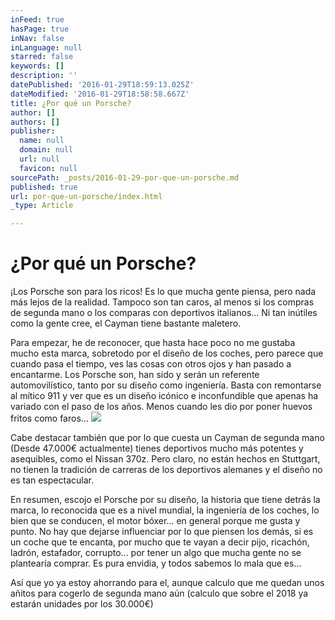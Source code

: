 ```yaml
---
inFeed: true
hasPage: true
inNav: false
inLanguage: null
starred: false
keywords: []
description: ''
datePublished: '2016-01-29T18:59:13.025Z'
dateModified: '2016-01-29T18:58:58.667Z'
title: ¿Por qué un Porsche?
author: []
authors: []
publisher:
  name: null
  domain: null
  url: null
  favicon: null
sourcePath: _posts/2016-01-29-por-que-un-porsche.md
published: true
url: por-que-un-porsche/index.html
_type: Article

---
```

# ¿Por qué un Porsche?

¡Los Porsche son para los ricos! Es lo que mucha gente piensa, pero nada más lejos de la realidad. Tampoco son tan caros, al menos si los compras de segunda mano o los comparas con deportivos italianos... Ni tan inútiles como la gente cree, el Cayman tiene bastante maletero. 

Para empezar, he de reconocer, que hasta hace poco no me gustaba mucho esta marca, sobretodo por el diseño de los coches, pero parece que cuando pasa el tiempo, ves las cosas con otros ojos y han pasado a encantarme. Los Porsche son, han sido y serán un referente automovilístico, tanto por su diseño como ingeniería. Basta con remontarse al mítico 911 y ver que es un diseño icónico e inconfundible que apenas ha variado con el paso de los años. Menos cuando les dio por poner huevos fritos como faros... ![](https://the-grid-user-content.s3-us-west-2.amazonaws.com/af6fd8ab-bb67-4787-90ee-d41766dfee6b.jpg)

Cabe destacar también que por lo que cuesta un Cayman de segunda mano (Desde 47.000€ actualmente) tienes deportivos mucho más potentes y asequibles, como el Nissan 370z. Pero claro, no están hechos en Stuttgart, no tienen la tradición de carreras de los deportivos alemanes y el diseño no es tan espectacular. 

En resumen, escojo el Porsche por su diseño, la historia que tiene detrás la marca, lo reconocida que es a nivel mundial, la ingeniería de los coches, lo bien que se conducen, el motor bóxer... en general porque me gusta y punto. No hay que dejarse influenciar por lo que piensen los demás, si es un coche que te encanta, por mucho que te vayan a decir pijo, ricachón, ladrón, estafador, corrupto... por tener un algo que mucha gente no se plantearía comprar. Es pura envidia, y todos sabemos lo mala que es...

Así que yo ya estoy ahorrando para el, aunque calculo que me quedan unos añitos para cogerlo de segunda mano aún (calculo que sobre el 2018 ya estarán unidades por los 30.000€)